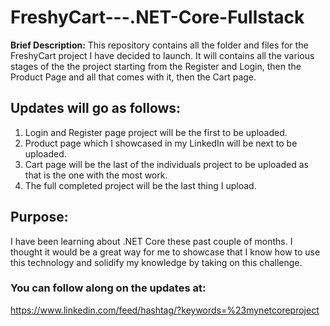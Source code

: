# FreshyCart---.NET-Core-Fullstack

**Brief Description:** This repository contains all the folder and files for the FreshyCart project I have decided to launch. 
It will contains all the various stages of the the project starting from the Register and Login, then the Product Page and all that comes with it, then the Cart page.

## Updates will go as follows:
1. Login and Register page project will be the first to be uploaded.
2. Product page which I showcased in my LinkedIn will be next to be uploaded. 
3. Cart page will be the last of the individuals project to be uploaded as that is the one with the most work. 
4. The full completed project will be the last thing I upload. 

## Purpose: 
I have been learning about .NET Core these past couple of months. I thought it would be a 
great way for me to showcase that I know how to use this technology and solidify my knowledge by taking on 
this challenge. 

### You can follow along on the updates at:
https://www.linkedin.com/feed/hashtag/?keywords=%23mynetcoreproject
